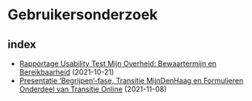 # Gebruikersonderzoek

## index

- [Rapportage Usability Test Mijn Overheid: Bewaartermijn en Bereikbaarheid](Rapportage-FBS-final.pdf) (2021-10-21)
- [Presentatie ‘Begrijpen’-fase, Transitie MijnDenHaag en Formulieren Onderdeel van Transitie Online](Doelstellingen-aanpak-MijnDenHaag.pdf) (2021-11-08)